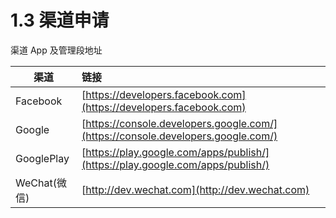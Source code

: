 # 1.3 渠道申请


渠道 App 及管理段地址

| 渠道 | 链接 |
| -- | :-- |
| Facebook | [https://developers.facebook.com](https://developers.facebook.com) |
| Google | [https://console.developers.google.com/](https://console.developers.google.com/) |
| GooglePlay | [https://play.google.com/apps/publish/](https://play.google.com/apps/publish/) |
| WeChat(微信) | [http://dev.wechat.com](http://dev.wechat.com) |
